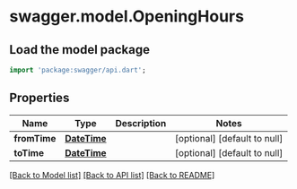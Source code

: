 # swagger.model.OpeningHours

## Load the model package
```dart
import 'package:swagger/api.dart';
```

## Properties
Name | Type | Description | Notes
------------ | ------------- | ------------- | -------------
**fromTime** | [**DateTime**](DateTime.md) |  | [optional] [default to null]
**toTime** | [**DateTime**](DateTime.md) |  | [optional] [default to null]

[[Back to Model list]](../README.md#documentation-for-models) [[Back to API list]](../README.md#documentation-for-api-endpoints) [[Back to README]](../README.md)


